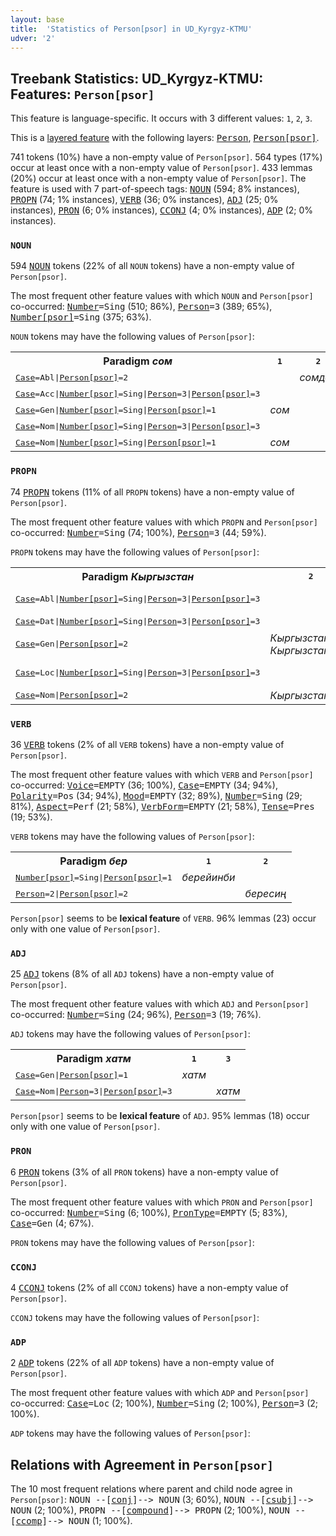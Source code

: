 ```yaml
---
layout: base
title:  'Statistics of Person[psor] in UD_Kyrgyz-KTMU'
udver: '2'
---
```


## Treebank Statistics: UD_Kyrgyz-KTMU: Features: `Person[psor]`

This feature is language-specific.
It occurs with 3 different values: `1`, `2`, `3`.

This is a <a href="../../u/overview/feat-layers.html">layered feature</a> with the following layers: <tt><a href="ky_ktmu-feat-Person.html">Person</a></tt>, <tt><a href="ky_ktmu-feat-Person-psor.html">Person[psor]</a></tt>.

741 tokens (10%) have a non-empty value of `Person[psor]`.
564 types (17%) occur at least once with a non-empty value of `Person[psor]`.
433 lemmas (20%) occur at least once with a non-empty value of `Person[psor]`.
The feature is used with 7 part-of-speech tags: <tt><a href="ky_ktmu-pos-NOUN.html">NOUN</a></tt> (594; 8% instances), <tt><a href="ky_ktmu-pos-PROPN.html">PROPN</a></tt> (74; 1% instances), <tt><a href="ky_ktmu-pos-VERB.html">VERB</a></tt> (36; 0% instances), <tt><a href="ky_ktmu-pos-ADJ.html">ADJ</a></tt> (25; 0% instances), <tt><a href="ky_ktmu-pos-PRON.html">PRON</a></tt> (6; 0% instances), <tt><a href="ky_ktmu-pos-CCONJ.html">CCONJ</a></tt> (4; 0% instances), <tt><a href="ky_ktmu-pos-ADP.html">ADP</a></tt> (2; 0% instances).

### `NOUN`

594 <tt><a href="ky_ktmu-pos-NOUN.html">NOUN</a></tt> tokens (22% of all `NOUN` tokens) have a non-empty value of `Person[psor]`.

The most frequent other feature values with which `NOUN` and `Person[psor]` co-occurred: <tt><a href="ky_ktmu-feat-Number.html">Number</a></tt><tt>=Sing</tt> (510; 86%), <tt><a href="ky_ktmu-feat-Person.html">Person</a></tt><tt>=3</tt> (389; 65%), <tt><a href="ky_ktmu-feat-Number-psor.html">Number[psor]</a></tt><tt>=Sing</tt> (375; 63%).

`NOUN` tokens may have the following values of `Person[psor]`:


<table>
  <tr><th>Paradigm <i>сом</i></th><th><tt>1</tt></th><th><tt>2</tt></th><th><tt>3</tt></th></tr>
  <tr><td><tt><tt><a href="ky_ktmu-feat-Case.html">Case</a></tt><tt>=Abl</tt>|<tt><a href="ky_ktmu-feat-Person-psor.html">Person[psor]</a></tt><tt>=2</tt></tt></td><td></td><td><em>сомдон</em></td><td></td></tr>
  <tr><td><tt><tt><a href="ky_ktmu-feat-Case.html">Case</a></tt><tt>=Acc</tt>|<tt><a href="ky_ktmu-feat-Number-psor.html">Number[psor]</a></tt><tt>=Sing</tt>|<tt><a href="ky_ktmu-feat-Person.html">Person</a></tt><tt>=3</tt>|<tt><a href="ky_ktmu-feat-Person-psor.html">Person[psor]</a></tt><tt>=3</tt></tt></td><td></td><td></td><td><em>сомду</em></td></tr>
  <tr><td><tt><tt><a href="ky_ktmu-feat-Case.html">Case</a></tt><tt>=Gen</tt>|<tt><a href="ky_ktmu-feat-Number-psor.html">Number[psor]</a></tt><tt>=Sing</tt>|<tt><a href="ky_ktmu-feat-Person-psor.html">Person[psor]</a></tt><tt>=1</tt></tt></td><td><em>сом</em></td><td></td><td></td></tr>
  <tr><td><tt><tt><a href="ky_ktmu-feat-Case.html">Case</a></tt><tt>=Nom</tt>|<tt><a href="ky_ktmu-feat-Number-psor.html">Number[psor]</a></tt><tt>=Sing</tt>|<tt><a href="ky_ktmu-feat-Person.html">Person</a></tt><tt>=3</tt>|<tt><a href="ky_ktmu-feat-Person-psor.html">Person[psor]</a></tt><tt>=3</tt></tt></td><td></td><td></td><td><em>сом</em></td></tr>
  <tr><td><tt><tt><a href="ky_ktmu-feat-Case.html">Case</a></tt><tt>=Nom</tt>|<tt><a href="ky_ktmu-feat-Number-psor.html">Number[psor]</a></tt><tt>=Sing</tt>|<tt><a href="ky_ktmu-feat-Person-psor.html">Person[psor]</a></tt><tt>=1</tt></tt></td><td><em>сом</em></td><td></td><td></td></tr>
</table>

### `PROPN`

74 <tt><a href="ky_ktmu-pos-PROPN.html">PROPN</a></tt> tokens (11% of all `PROPN` tokens) have a non-empty value of `Person[psor]`.

The most frequent other feature values with which `PROPN` and `Person[psor]` co-occurred: <tt><a href="ky_ktmu-feat-Number.html">Number</a></tt><tt>=Sing</tt> (74; 100%), <tt><a href="ky_ktmu-feat-Person.html">Person</a></tt><tt>=3</tt> (44; 59%).

`PROPN` tokens may have the following values of `Person[psor]`:


<table>
  <tr><th>Paradigm <i>Кыргызстан</i></th><th><tt>2</tt></th><th><tt>3</tt></th></tr>
  <tr><td><tt><tt><a href="ky_ktmu-feat-Case.html">Case</a></tt><tt>=Abl</tt>|<tt><a href="ky_ktmu-feat-Number-psor.html">Number[psor]</a></tt><tt>=Sing</tt>|<tt><a href="ky_ktmu-feat-Person.html">Person</a></tt><tt>=3</tt>|<tt><a href="ky_ktmu-feat-Person-psor.html">Person[psor]</a></tt><tt>=3</tt></tt></td><td></td><td><em>Кыргызстан, Кыргызстандан</em></td></tr>
  <tr><td><tt><tt><a href="ky_ktmu-feat-Case.html">Case</a></tt><tt>=Dat</tt>|<tt><a href="ky_ktmu-feat-Number-psor.html">Number[psor]</a></tt><tt>=Sing</tt>|<tt><a href="ky_ktmu-feat-Person.html">Person</a></tt><tt>=3</tt>|<tt><a href="ky_ktmu-feat-Person-psor.html">Person[psor]</a></tt><tt>=3</tt></tt></td><td></td><td><em>Кыргызстанга</em></td></tr>
  <tr><td><tt><tt><a href="ky_ktmu-feat-Case.html">Case</a></tt><tt>=Gen</tt>|<tt><a href="ky_ktmu-feat-Person-psor.html">Person[psor]</a></tt><tt>=2</tt></tt></td><td><em>Кыргызстандын, Кыргызстан</em></td><td></td></tr>
  <tr><td><tt><tt><a href="ky_ktmu-feat-Case.html">Case</a></tt><tt>=Loc</tt>|<tt><a href="ky_ktmu-feat-Number-psor.html">Number[psor]</a></tt><tt>=Sing</tt>|<tt><a href="ky_ktmu-feat-Person.html">Person</a></tt><tt>=3</tt>|<tt><a href="ky_ktmu-feat-Person-psor.html">Person[psor]</a></tt><tt>=3</tt></tt></td><td></td><td><em>Кыргызстандагы, Кыргызстанда</em></td></tr>
  <tr><td><tt><tt><a href="ky_ktmu-feat-Case.html">Case</a></tt><tt>=Nom</tt>|<tt><a href="ky_ktmu-feat-Person-psor.html">Person[psor]</a></tt><tt>=2</tt></tt></td><td><em>Кыргызстан</em></td><td></td></tr>
</table>

### `VERB`

36 <tt><a href="ky_ktmu-pos-VERB.html">VERB</a></tt> tokens (2% of all `VERB` tokens) have a non-empty value of `Person[psor]`.

The most frequent other feature values with which `VERB` and `Person[psor]` co-occurred: <tt><a href="ky_ktmu-feat-Voice.html">Voice</a></tt><tt>=EMPTY</tt> (36; 100%), <tt><a href="ky_ktmu-feat-Case.html">Case</a></tt><tt>=EMPTY</tt> (34; 94%), <tt><a href="ky_ktmu-feat-Polarity.html">Polarity</a></tt><tt>=Pos</tt> (34; 94%), <tt><a href="ky_ktmu-feat-Mood.html">Mood</a></tt><tt>=EMPTY</tt> (32; 89%), <tt><a href="ky_ktmu-feat-Number.html">Number</a></tt><tt>=Sing</tt> (29; 81%), <tt><a href="ky_ktmu-feat-Aspect.html">Aspect</a></tt><tt>=Perf</tt> (21; 58%), <tt><a href="ky_ktmu-feat-VerbForm.html">VerbForm</a></tt><tt>=EMPTY</tt> (21; 58%), <tt><a href="ky_ktmu-feat-Tense.html">Tense</a></tt><tt>=Pres</tt> (19; 53%).

`VERB` tokens may have the following values of `Person[psor]`:


<table>
  <tr><th>Paradigm <i>бер</i></th><th><tt>1</tt></th><th><tt>2</tt></th></tr>
  <tr><td><tt><tt><a href="ky_ktmu-feat-Number-psor.html">Number[psor]</a></tt><tt>=Sing</tt>|<tt><a href="ky_ktmu-feat-Person-psor.html">Person[psor]</a></tt><tt>=1</tt></tt></td><td><em>берейинби</em></td><td></td></tr>
  <tr><td><tt><tt><a href="ky_ktmu-feat-Person.html">Person</a></tt><tt>=2</tt>|<tt><a href="ky_ktmu-feat-Person-psor.html">Person[psor]</a></tt><tt>=2</tt></tt></td><td></td><td><em>бересиң</em></td></tr>
</table>

`Person[psor]` seems to be **lexical feature** of `VERB`. 96% lemmas (23) occur only with one value of `Person[psor]`.

### `ADJ`

25 <tt><a href="ky_ktmu-pos-ADJ.html">ADJ</a></tt> tokens (8% of all `ADJ` tokens) have a non-empty value of `Person[psor]`.

The most frequent other feature values with which `ADJ` and `Person[psor]` co-occurred: <tt><a href="ky_ktmu-feat-Number.html">Number</a></tt><tt>=Sing</tt> (24; 96%), <tt><a href="ky_ktmu-feat-Person.html">Person</a></tt><tt>=3</tt> (19; 76%).

`ADJ` tokens may have the following values of `Person[psor]`:


<table>
  <tr><th>Paradigm <i>хатм</i></th><th><tt>1</tt></th><th><tt>3</tt></th></tr>
  <tr><td><tt><tt><a href="ky_ktmu-feat-Case.html">Case</a></tt><tt>=Gen</tt>|<tt><a href="ky_ktmu-feat-Person-psor.html">Person[psor]</a></tt><tt>=1</tt></tt></td><td><em>хатм</em></td><td></td></tr>
  <tr><td><tt><tt><a href="ky_ktmu-feat-Case.html">Case</a></tt><tt>=Nom</tt>|<tt><a href="ky_ktmu-feat-Person.html">Person</a></tt><tt>=3</tt>|<tt><a href="ky_ktmu-feat-Person-psor.html">Person[psor]</a></tt><tt>=3</tt></tt></td><td></td><td><em>хатм</em></td></tr>
</table>

`Person[psor]` seems to be **lexical feature** of `ADJ`. 95% lemmas (18) occur only with one value of `Person[psor]`.

### `PRON`

6 <tt><a href="ky_ktmu-pos-PRON.html">PRON</a></tt> tokens (3% of all `PRON` tokens) have a non-empty value of `Person[psor]`.

The most frequent other feature values with which `PRON` and `Person[psor]` co-occurred: <tt><a href="ky_ktmu-feat-Number.html">Number</a></tt><tt>=Sing</tt> (6; 100%), <tt><a href="ky_ktmu-feat-PronType.html">PronType</a></tt><tt>=EMPTY</tt> (5; 83%), <tt><a href="ky_ktmu-feat-Case.html">Case</a></tt><tt>=Gen</tt> (4; 67%).

`PRON` tokens may have the following values of `Person[psor]`:


### `CCONJ`

4 <tt><a href="ky_ktmu-pos-CCONJ.html">CCONJ</a></tt> tokens (2% of all `CCONJ` tokens) have a non-empty value of `Person[psor]`.

`CCONJ` tokens may have the following values of `Person[psor]`:


### `ADP`

2 <tt><a href="ky_ktmu-pos-ADP.html">ADP</a></tt> tokens (22% of all `ADP` tokens) have a non-empty value of `Person[psor]`.

The most frequent other feature values with which `ADP` and `Person[psor]` co-occurred: <tt><a href="ky_ktmu-feat-Case.html">Case</a></tt><tt>=Loc</tt> (2; 100%), <tt><a href="ky_ktmu-feat-Number.html">Number</a></tt><tt>=Sing</tt> (2; 100%), <tt><a href="ky_ktmu-feat-Person.html">Person</a></tt><tt>=3</tt> (2; 100%).

`ADP` tokens may have the following values of `Person[psor]`:


## Relations with Agreement in `Person[psor]`

The 10 most frequent relations where parent and child node agree in `Person[psor]`:
<tt>NOUN --[<tt><a href="ky_ktmu-dep-conj.html">conj</a></tt>]--> NOUN</tt> (3; 60%),
<tt>NOUN --[<tt><a href="ky_ktmu-dep-csubj.html">csubj</a></tt>]--> NOUN</tt> (2; 100%),
<tt>PROPN --[<tt><a href="ky_ktmu-dep-compound.html">compound</a></tt>]--> PROPN</tt> (2; 100%),
<tt>NOUN --[<tt><a href="ky_ktmu-dep-ccomp.html">ccomp</a></tt>]--> NOUN</tt> (1; 100%).

